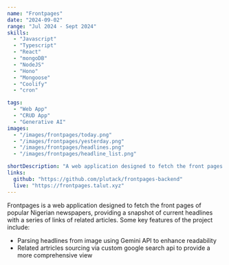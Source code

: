 ```yaml
---
name: "Frontpages"
date: "2024-09-02"
range: "Jul 2024 - Sept 2024"
skills:
  - "Javascript"
  - "Typescript"
  - "React"
  - "mongoDB"
  - "NodeJS"
  - "Hono"
  - "Mongoose"
  - "Coolify"
  - "cron"

tags:
  - "Web App"
  - "CRUD App"
  - "Generative AI"
images:
  - "/images/frontpages/today.png"
  - "/images/frontpages/yesterday.png"
  - "/images/frontpages/headlines.png"
  - "/images/frontpages/headline_list.png"

shortDescription: "A web application designed to fetch the front pages of popular Nigerian newspapers, providing a snapshot of current headlines with a series of links  of related articles."
links:
  github: "https://github.com/plutack/frontpages-backend"
  live: "https://frontpages.talut.xyz"
---
```


Frontpages is a web application designed to fetch the front pages of popular Nigerian newspapers, providing a snapshot of current headlines with a series of links  of related articles.
Some key features of the project include:

- Parsing headlines from image using Gemini API to enhance readability
- Related artricles sourcing via custom google search api to provide a more comprehensive view
